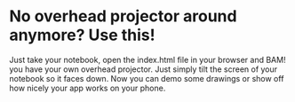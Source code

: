 # No overhead projector around anymore? Use this!

Just take your notebook, open the index.html file in your browser and BAM! you have your own overhead projector. Just simply tilt the screen of your notebook so it faces down. Now you can demo some drawings or show off how nicely your app works on your phone.